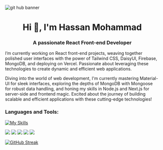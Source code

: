 ![git hub banner](https://github.com/devalienbrain/devalienbrain/assets/136051509/093ab322-c5e8-4ae2-b614-8ba294d11d57)
<h1 align="center">Hi 👋, I'm Hassan Mohammad</h1>
<h3 align="center">A passionate React Front-end Developer</h3>

<p align="left">

  I’m currently working on React front-end projects, weaving together polished user interfaces with the power of Tailwind CSS, DaisyUI, Firebase, MongoDB, and deploying on Vercel. Passionate about leveraging these technologies to create dynamic and efficient web applications. 

  Diving into the world of web development, I'm currently mastering Material-UI for sleek interfaces, exploring the depths of MongoDB with Mongoose for robust data handling, and honing my skills in Node.js and Next.js for server-side and frontend magic. Excited about the journey of building scalable and efficient applications with these cutting-edge technologies!
</p>
  
<h3 align="left">Languages and Tools:</h3>

<p align="left"> 


[![My Skills](https://skillicons.dev/icons?i=html,css,tailwind,js,react,firebase,express,nodejs,mongodb,nextjs,c,cpp,java,figma,git,github,vscode,vercel&theme=light)](https://skillicons.dev)
  
</p>

![](http://github-profile-summary-cards.vercel.app/api/cards/profile-details?username=devalienbrain&theme=monokai)
![](http://github-profile-summary-cards.vercel.app/api/cards/repos-per-language?username=devalienbrain&theme=monokai)
![](http://github-profile-summary-cards.vercel.app/api/cards/most-commit-language?username=devalienbrain&theme=monokai)
![](http://github-profile-summary-cards.vercel.app/api/cards/stats?username=devalienbrain&theme=monokai)
![](http://github-profile-summary-cards.vercel.app/api/cards/productive-time?username=devalienbrain&theme=monokai&utcOffset=8)

[![GitHub Streak](https://github-readme-streak-stats.herokuapp.com?user=devalienbrain&theme=monokai)](https://git.io/streak-stats)
